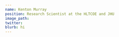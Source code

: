 ```yaml
---
name: Kenton Murray
position: Research Scientist at the HLTCOE and JHU
image_path: 
twitter: 
blurb: hi
---
```

